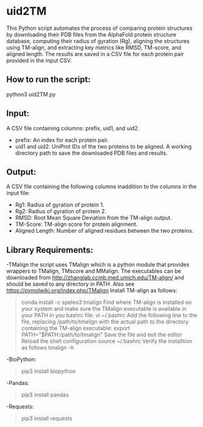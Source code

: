 # uid2TM
This Python script automates the process of comparing protein structures by downloading their PDB files from the AlphaFold protein structure database, computing their radius of gyration (Rg), aligning the structures using TM-align, and extracting key metrics like RMSD, TM-score, and aligned length. The results are saved in a CSV file for each protein pair provided in the input CSV.

## How to run the script:
python3 uid2TM.py

## Input:
A CSV file containing columns: prefix, uid1, and uid2.
- prefix: An index for each protein pair.
- uid1 and uid2: UniProt IDs of the two proteins to be aligned.
A working directory path to save the downloaded PDB files and results.

## Output:
A CSV file containing the following columns inaddition to the columns in the input file:
- Rg1: Radius of gyration of protein 1.
- Rg2: Radius of gyration of protein 2.
- RMSD: Root Mean Square Deviation from the TM-align output.
- TM-Score: TM-align score for protein alignment.
- Aligned Length: Number of aligned residues between the two proteins.

## Library Requirements:
-TMalign
the script uses TMalign which is a python module that provides wrappers to TMalign, TMscore and MMalign.
The executables can be downloaded from http://zhanglab.ccmb.med.umich.edu/TM-align/ and should be saved to any directory in PATH. 
Also see https://pymolwiki.org/index.php/TMalign
Install TM-align as follows:
> conda install -c speleo3 tmalign
Find where TM-align is installed on your system and make sure the TMalign executable is available in your PATH in you bashrc file:
> vi ~/.bashrc
Add the following line to the file, replacing /path/to/tmalign with the actual path to the directory containing the TM-align executable:
> export PATH="$PATH:/path/to/tmalign"
Save the file and exit the editor
Reload the shell configuration
> source ~/.bashrc
Verify the installtion as follows
> tmalign -h

-BioPython:
> pip3 install biopython

-Pandas:
> pip3 install pandas

-Requests:
> pip3 install requests
